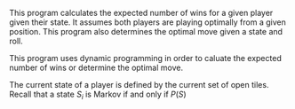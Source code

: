 This program calculates the expected number of wins for a given player given their state. It assumes both players are playing optimally from a given position. This program also determines the optimal move given a state and roll. 

This program uses dynamic programming in order to caluate the expected number of wins or determine the optimal move. 

The current state of a player is defined by the current set of open tiles. Recall that a state $S_{i}$ is Markov if and only if $P(S)$
